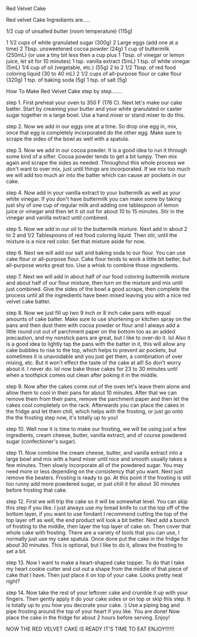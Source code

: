 Red Velvet Cake


Red velvet Cake Ingrediants are.....

1/2 cup of unsalted butter (room temperature) (115g)

1 1/2 cups of white granulated sugar (300g)
2 Large eggs (add one at a time)
2 Tbsp. unsweetened cocoa powder (24g)
1 cup of buttermilk (250mL) (or use a tiny bit less then a cup plus
1 Tbsp. of vinegar or lemon juice, let sit for 10 minutes)
1 tsp. vanilla extract (5mL)
1 tsp. of white vinegar (5mL)
1/4 cup of oil (vegetable, etc.) (55g)
2 to 2 1/2 Tbsp. of red food coloring liquid (30 to 40 mL)
2 1/2 cups of all-purpose flour or cake flour (320g)
1 tsp. of baking soda (5g)
1 tsp. of salt (5g)





How To Make Red Velvet Cake step by step.......

step 1. First preheat your oven to 350 F (176 C). Next let's make our cake batter. Start by creaming your butter and your white granulated or caster sugar together in a large bowl. Use a hand mixer or stand mixer to do this.

step 2. Now we add in our eggs one at a time. So drop one egg in, mix, once that egg is completely incorporated do the other egg. Make sure to scrape the sides of the bowl as well with a spatula.

step 3. Now we add in our cocoa powder. It is a good idea to run it through some kind of a sifter. Cocoa powder tends to get a bit lumpy. Then mix again and scrape the sides as needed. Throughout this whole process we don't want to over mix, just until things are incorporated. If we mix too much we will add too much air into the batter which can cause air pockets in our cake.

step 4. Now add in your vanilla extract to your buttermilk as well as your white vinegar. If you don't have buttermilk you can make some by taking just shy of one cup of regular milk and adding one tablespoon of lemon juice or vinegar and then let it sit out for about 10 to 15 minutes. Stir in the vinegar and vanilla extract until combined.

step 5. Now we add in our oil to the buttermilk mixture. Next add in about 2 to 2 and 1/2 Tablespoons of red food coloring liquid. Then stir, until the mixture is a nice red color. Set that mixture aside for now.

step 6. Next we will add our salt and baking soda to our flour. You can use cake flour or all-purpose flour. Cake flour tends to work a little bit better, but all-purpose works great too. Use a whisk to combine those ingredients.

step 7. Next we will add in about half of our food coloring buttermilk mixture and about half of our flour mixture, then turn on the mixture and mix until just combined. Give the sides of the bowl a good scrape, then complete the process until all the ingredients have been mixed leaving you with a nice red velvet cake batter.

step 8. Now we just fill up two 9 inch or 8 inch cake pans with equal amounts of cake batter. Make sure to use shortening or kitchen spray on the pans and then dust them with cocoa powder or flour and I always add a little round cut out of parchment paper on the bottom too as an added precaution, and my nonstick pans are great, but I like to over-do it. lol Also it is a good idea to lightly tap the pans with the batter in it, this will allow any cake bubbles to rise to the top, which helps to prevent air pockets, but sometimes it is unavoidable and you just get them, a combination of over mixing, etc. But it won't effect the taste of the cake at all! So don't worry about it. I never do. lol now bake those cakes for 23 to 30 minutes until when a toothpick comes out clean after poking it in the middle.

step 9. Now after the cakes come out of the oven let's leave them alone and allow them to cool in their pans for about 10 minutes. After that we can remove them from their pans, remove the parchment paper and then let the cakes cool completely on the rack. Afterwards you can place the cakes in the fridge and let them chill, which helps with the frosting, or just go onto the the frosting step now, it's totally up to you!

step 10. Well now it is time to make our frosting, we will be using just a few ingredients, cream cheese, butter, vanilla extract, and of course powdered sugar (confectioner's sugar).

step 11. Now combine the cream cheese, butter, and vanilla extract into a large bowl and mix with a hand mixer until nice and smooth usually takes a few minutes. Then slowly incorporate all of the powdered sugar. You may need more or less depending on the consistency that you want. Next just remove the beaters. Frosting is ready to go. At this point if the frosting is still too runny add more powdered sugar, or just chill it for about 30 minutes before frosting that cake.

step 12. First we will trip the cake so it will be somewhat level. You can skip this step if you like. I just always use my bread knife to cut the top off of the bottom layer, if you want to use fondant I recommend cutting the top of the top layer off as well, the end product will look a bit better. Next add a bunch of frosting to the middle, then layer the top layer of cake on. Then cover that whole cake with frosting. There are a variety of tools that you can use, I normally just use my cake spatula. Once done put the cake in the fridge for about 30 minutes. This is optional, but I like to do it, allows the frosting to set a bit.

step 13. Now I want to make a heart-shaped cake topper. To do that I take my heart cookie cutter and cut out a shape from the middle of that piece of cake that I have. Then just place it on top of your cake. Looks pretty neat right?

step 14. Now take the rest of your leftover cake and crumble it up with your fingers. Then gently apply it do your cake sides or on top or skip this step. It is totally up to you how you decorate your cake. :) Use a piping bag and pipe frosting around the top of your heart if you like. You are done! Now place the cake in the fridge for about 2 hours before serving. Enjoy!

NOW THE RED VELVET CAKE IS READY IT'S TIME TO EAT ENJOY!!!!!!
